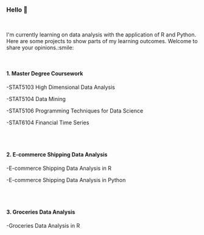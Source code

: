 ### Hello :wave:

<br>
<p>I'm currently learning on data analysis with the application of R and Python. Here are some projects to show parts of my learning outcomes. Welcome to share your opinions.:smile:</p>
</br>

#### 1. Master Degree Coursework
<p>-STAT5103 High Dimensional Data Analysis</P>
<p>-STAT5104 Data Mining</p>
<p>-STAT5106 Programming Techniques for Data Science</p>
<p>-STAT6104 Financial Time Series</p>
<br></br>

#### 2. E-commerce Shipping Data Analysis
<p>-E-commerce Shipping Data Analysis in R</p>
<p>-E-commerce Shipping Data Analysis in Python</p>
<br></br>

#### 3. Groceries Data Analysis
<p>-Groceries Data Analysis in R</p>
